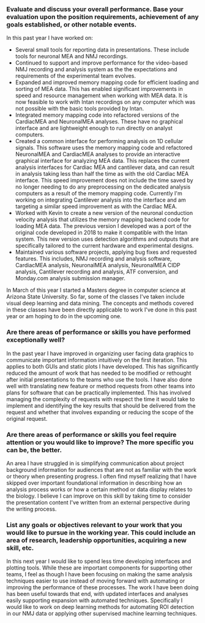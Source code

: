 ### Evaluate and discuss your overall performance. Base your evaluation upon the position requirements, achievement of any goals established, or other notable events.


In this past year I have worked on:
- Several small tools for reporting data in presentations. These include tools for neuronal MEA and NMJ recordings. 
- Continued to support and improve performance for the video-based NMJ recording and analysis system as the the expectations and requirements of the experimental team evolves. 
- Expanded and improved memory mapping code for efficient loading and sorting of MEA data. This has enabled significant improvements in speed and resource management when working with MEA data. It is now feasible to work with Intan recordings on any computer which was not possible with the basic tools provided by Intan. 
- Integrated memory mapping code into refactored versions of the CardiacMEA and NeuronalMEA analyses. These have no graphical interface and are lightweight enough to run directly on analyst computers. 
- Created a common interface for performing analysis on 1D cellular signals. This software uses the memory mapping code and refactored NeuronalMEA and CardiacMEA analyses to provide an interactive graphical interface for analyzing MEA data. This replaces the current analysis interfaces for Cardiac MEA and cantilever data, and can result in analysis taking less than half the time as with the old Cardiac MEA interface. This speed improvement does not include the time saved by no longer needing to do any preprocessing on the dedicated analysis computers as a result of the memory mapping code. Currently I'm working on integrating Cantilever analysis into the  interface and am targeting a similar speed improvement as with the Cardiac MEA.
- Worked with Kevin to create a new version of the neuronal conduction velocity analysis that utilizes the memory mapping backend code for loading MEA data. The previous version I developed was a port of the original code developed in 2018 to make it compatible with the Intan system. This new version uses detection algorithms and outputs that are specifically tailored to the current hardware and experimental designs.
- Maintained various software projects, applying bug fixes and requested features. This includes, NMJ recording and analysis software, CardiacMEA analysis, NeuronalMEA analysis, NeuronalMEA CIDP analysis, Cantilever recording and analysis, ATF conversion, and Monday.com analysis submission manager.

In March of this year I started a Masters degree in computer science at Arizona State University. So far, some of the classes I've taken include visual deep learning and data mining. The concepts and methods covered in these classes have been directly applicable to work I've done in this past year or am hoping to do in the upcoming one.

### Are there areas of performance or skills you have performed exceptionally well?
In the past year I have improved in organizing user facing data graphics to communicate important information intuitively on the first iteration. This applies to both GUIs and static plots I have developed. This has significantly reduced the amount of work that has needed to be modified or rethought after initial presentations to the teams who use the tools.
I have also done well with translating new feature or  method requests from other teams into plans for software that can be practically implemented. This has involved managing the complexity of requests with respect the time it would take to implement and identifying the key results that should be delivered from the request and whether that involves expanding or reducing the scope of the original request.

### Are there areas of performance or skills you feel require attention or you would like to improve? The more specific you can be, the better.
An area I have struggled in is simplifying communication about project background information for audiences that are not as familiar with the work or theory when presenting progress. I often find myself realizing that I have skipped over important foundational information in describing how an analysis process works or how a certain method or data display relates to the biology. I believe I can improve on this skill by taking time to consider the presentation content I've written from an external perspective during the writing process.


### List any goals or objectives relevant to your work that you would like to pursue in the working year. This could include an area of research, leadership opportunities, acquiring a new skill, etc.
In this next year I would like to spend less time developing interfaces and plotting tools. While these are important components for supporting other teams, I feel as though I have been focusing on making the same analysis techniques easier to use instead of moving forward with automating or improving the performance of these processes. The work I have been doing has been useful towards that end, with updated interfaces and analyses easily supporting expansion with automated techniques. Specifically I would like to work on deep learning methods for automating ROI detection in our NMJ data or applying other supervised machine learning techniques.